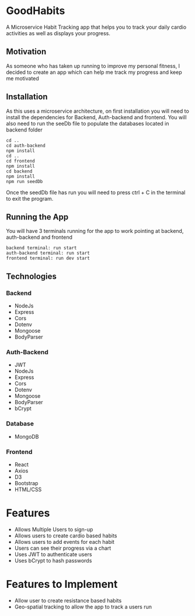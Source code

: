 # GoodHabits

A Microservice Habit Tracking app that helps you to track your daily cardio activities as well as displays your progress.

## Motivation

As someone who has taken up running to improve my personal fitness, I decided to create an app which can help me track my progress and keep me motivated


## Installation

As this uses a microservice architecture, on first installation you will need to install the dependencies for Backend, Auth-backend and frontend.  You will also need to run the seeDb file to populate the databases located in backend folder

```
cd ..
cd auth-backend
npm install
cd ..
cd frontend
npm install
cd backend
npm install
npm run seedDb
```
Once the seedDb file has run you will need to press ctrl + C in the terminal to exit the program.

## Running the App

You will have 3 terminals running for the app to work pointing at backend, auth-backend and frontend

```
backend terminal: run start
auth-backend terminal: run start
frontend terminal: run dev start
```

## Technologies

### Backend
- NodeJs
- Express
- Cors
- Dotenv
- Mongoose
- BodyParser

### Auth-Backend
- JWT
- NodeJs
- Express
- Cors
- Dotenv
- Mongoose
- BodyParser
- bCrypt

### Database
- MongoDB

### Frontend
- React
- Axios
- D3
- Bootstrap
- HTML/CSS

# Features
- Allows Multiple Users to sign-up
- Allows users to create cardio based habits
- Allows users to add events for each habit
- Users can see their progress via a chart
- Uses JWT to authenticate users
- Uses bCrypt to hash passwords

# Features to Implement
- Allow user to create resistance based habits
- Geo-spatial tracking to allow the app to track a users run
